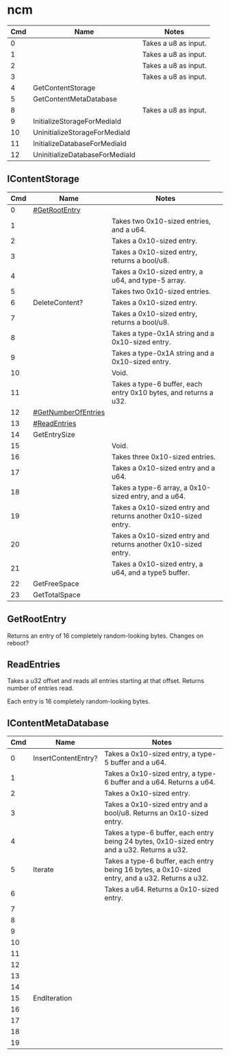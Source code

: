 # ncm

| Cmd | Name                           | Notes                |
| --- | ------------------------------ | -------------------- |
| 0   |                                | Takes a u8 as input. |
| 1   |                                | Takes a u8 as input. |
| 2   |                                | Takes a u8 as input. |
| 3   |                                | Takes a u8 as input. |
| 4   | GetContentStorage              |                      |
| 5   | GetContentMetaDatabase         |                      |
| 8   |                                | Takes a u8 as input. |
| 9   | InitializeStorageForMediaId    |                      |
| 10  | UninitializeStorageForMediaId  |                      |
| 11  | InitializeDatabaseForMediaId   |                      |
| 12  | UninitializeDatabaseForMediaId |                      |

## IContentStorage

| Cmd | Name                                                   | Notes                                                            |
| --- | ------------------------------------------------------ | ---------------------------------------------------------------- |
| 0   | [\#GetRootEntry](#GetRootEntry "wikilink")             |                                                                  |
| 1   |                                                        | Takes two 0x10-sized entries, and a u64.                         |
| 2   |                                                        | Takes a 0x10-sized entry.                                        |
| 3   |                                                        | Takes a 0x10-sized entry, returns a bool/u8.                     |
| 4   |                                                        | Takes a 0x10-sized entry, a u64, and type-5 array.               |
| 5   |                                                        | Takes two 0x10-sized entries.                                    |
| 6   | DeleteContent?                                         | Takes a 0x10-sized entry.                                        |
| 7   |                                                        | Takes a 0x10-sized entry, returns a bool/u8.                     |
| 8   |                                                        | Takes a type-0x1A string and a 0x10-sized entry.                 |
| 9   |                                                        | Takes a type-0x1A string and a 0x10-sized entry.                 |
| 10  |                                                        | Void.                                                            |
| 11  |                                                        | Takes a type-6 buffer, each entry 0x10 bytes, and returns a u32. |
| 12  | [\#GetNumberOfEntries](#GetNumberOfEntries "wikilink") |                                                                  |
| 13  | [\#ReadEntries](#ReadEntries "wikilink")               |                                                                  |
| 14  | GetEntrySize                                           |                                                                  |
| 15  |                                                        | Void.                                                            |
| 16  |                                                        | Takes three 0x10-sized entries.                                  |
| 17  |                                                        | Takes a 0x10-sized entry and a u64.                              |
| 18  |                                                        | Takes a type-6 array, a 0x10-sized entry, and a u64.             |
| 19  |                                                        | Takes a 0x10-sized entry and returns another 0x10-sized entry.   |
| 20  |                                                        | Takes a 0x10-sized entry and returns another 0x10-sized entry.   |
| 21  |                                                        | Takes a 0x10-sized entry, a u64, and a type5 buffer.             |
| 22  | GetFreeSpace                                           |                                                                  |
| 23  | GetTotalSpace                                          |                                                                  |

## GetRootEntry

Returns an entry of 16 completely random-looking bytes. Changes on
reboot?

## ReadEntries

Takes a u32 offset and reads all entries starting at that offset.
Returns number of entries read.

Each entry is 16 completely random-looking
bytes.

## IContentMetaDatabase

| Cmd | Name                | Notes                                                                                           |
| --- | ------------------- | ----------------------------------------------------------------------------------------------- |
| 0   | InsertContentEntry? | Takes a 0x10-sized entry, a type-5 buffer and a u64.                                            |
| 1   |                     | Takes a 0x10-sized entry, a type-6 buffer and a u64. Returns a u64.                             |
| 2   |                     | Takes a 0x10-sized entry.                                                                       |
| 3   |                     | Takes a 0x10-sized entry and a bool/u8. Returns an 0x10-sized entry.                            |
| 4   |                     | Takes a type-6 buffer, each entry being 24 bytes, 0x10-sized entry and a u32. Returns a u32.    |
| 5   | Iterate             | Takes a type-6 buffer, each entry being 16 bytes, a 0x10-sized entry, and a u32. Returns a u32. |
| 6   |                     | Takes a u64. Returns a 0x10-sized entry.                                                        |
| 7   |                     |                                                                                                 |
| 8   |                     |                                                                                                 |
| 9   |                     |                                                                                                 |
| 10  |                     |                                                                                                 |
| 11  |                     |                                                                                                 |
| 12  |                     |                                                                                                 |
| 13  |                     |                                                                                                 |
| 14  |                     |                                                                                                 |
| 15  | EndIteration        |                                                                                                 |
| 16  |                     |                                                                                                 |
| 17  |                     |                                                                                                 |
| 18  |                     |                                                                                                 |
| 19  |                     |                                                                                                 |
